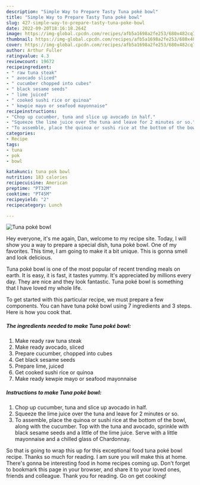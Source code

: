 ```yaml
---
description: "Simple Way to Prepare Tasty Tuna poké bowl"
title: "Simple Way to Prepare Tasty Tuna poké bowl"
slug: 427-simple-way-to-prepare-tasty-tuna-poke-bowl
date: 2022-09-20T18:16:18.264Z
image: https://img-global.cpcdn.com/recipes/afb5a1698a2fe253/680x482cq70/tuna-poke-bowl-recipe-main-photo.jpg
thumbnail: https://img-global.cpcdn.com/recipes/afb5a1698a2fe253/680x482cq70/tuna-poke-bowl-recipe-main-photo.jpg
cover: https://img-global.cpcdn.com/recipes/afb5a1698a2fe253/680x482cq70/tuna-poke-bowl-recipe-main-photo.jpg
author: Arthur Fuller
ratingvalue: 4.3
reviewcount: 19672
recipeingredient:
- " raw tuna steak"
- " avocado sliced"
- " cucumber chopped into cubes"
- " black sesame seeds"
- " lime juiced"
- " cooked sushi rice or quinoa"
- " kewpie mayo or seafood mayonnaise"
recipeinstructions:
- "Chop up cucumber, tuna and slice up avocado in half."
- "Squeeze the lime juice over the tuna and leave for 2 minutes or so."
- "To assemble, place the quinoa or sushi rice at the bottom of the bowl, along with the cucumber. Top with the tuna and avocado, sprinkle with black sesame seeds and a little of the lime juice. Serve with a little mayonnaise and a chilled glass of Chardonnay."
categories:
- Recipe
tags:
- tuna
- pok
- bowl

katakunci: tuna pok bowl 
nutrition: 183 calories
recipecuisine: American
preptime: "PT32M"
cooktime: "PT45M"
recipeyield: "2"
recipecategory: Lunch

---
```



![Tuna poké bowl](https://img-global.cpcdn.com/recipes/afb5a1698a2fe253/680x482cq70/tuna-poke-bowl-recipe-main-photo.jpg)

Hey everyone, it's me again, Dan, welcome to my recipe site. Today, I will show you a way to prepare a special dish, tuna poké bowl. One of my favorites. This time, I am going to make it a bit unique. This is gonna smell and look delicious.



Tuna poké bowl is one of the most popular of recent trending meals on earth. It is easy, it is fast, it tastes yummy. It's appreciated by millions every day. They are nice and they look fantastic. Tuna poké bowl is something that I have loved my whole life.


To get started with this particular recipe, we must prepare a few components. You can have tuna poké bowl using 7 ingredients and 3 steps. Here is how you cook that.

<!--inarticleads1-->

##### The ingredients needed to make Tuna poké bowl:

1. Make ready  raw tuna steak
1. Make ready  avocado, sliced
1. Prepare  cucumber, chopped into cubes
1. Get  black sesame seeds
1. Prepare  lime, juiced
1. Get  cooked sushi rice or quinoa
1. Make ready  kewpie mayo or seafood mayonnaise




<!--inarticleads2-->

##### Instructions to make Tuna poké bowl:

1. Chop up cucumber, tuna and slice up avocado in half.
1. Squeeze the lime juice over the tuna and leave for 2 minutes or so.
1. To assemble, place the quinoa or sushi rice at the bottom of the bowl, along with the cucumber. Top with the tuna and avocado, sprinkle with black sesame seeds and a little of the lime juice. Serve with a little mayonnaise and a chilled glass of Chardonnay.




So that is going to wrap this up for this exceptional food tuna poké bowl recipe. Thanks so much for reading. I am sure you will make this at home. There's gonna be interesting food in home recipes coming up. Don't forget to bookmark this page in your browser, and share it to your loved ones, friends and colleague. Thank you for reading. Go on get cooking!
